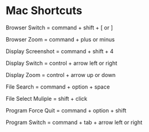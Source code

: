 # Mac Shortcuts



Browser Switch = command + shift + [ or ]

Browser Zoom = command + plus or minus



Display Screenshot = command + shift + 4

Display Switch = control + arrow left or right

Display Zoom = control + arrow up or down



File Search = command + option + space

File Select Muliple = shift + click



Program Force Quit = command + option + shift

Program Switch = command + tab + arrow left or right	











